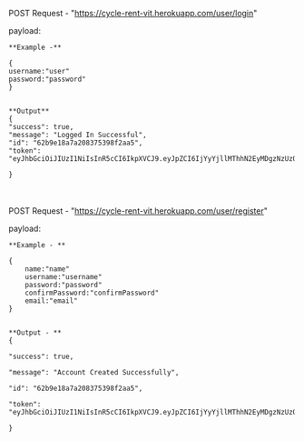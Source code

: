 
POST Request - "https://cycle-rent-vit.herokuapp.com/user/login"

payload:

	**Example -** 

	{
	username:"user"
	password:"password"
	}
	
	
	**Output**
	{
	"success": true,
	"message": "Logged In Successful",
	"id": "62b9e18a7a208375398f2aa5",
	"token": "eyJhbGciOiJIUzI1NiIsInR5cCI6IkpXVCJ9.eyJpZCI6IjYyYjllMThhN2EyMDgzNzUzOThmMmFhNSIsInJvbGUiOiJ1c2VyIiwidXNlcm5hbWUiOiJhYmNkdXNlciIsImlhdCI6MTY1NjM0OTk3OSwiZXhwIjoxNjU2MzUzNTc5fQ.oKtHRYpQhRdQ"

	}
 
<br/><br/>
POST Request - "https://cycle-rent-vit.herokuapp.com/user/register"

payload:
	
	**Example - **
	
	{
		name:"name"
		username:"username"
		password:"password"
		confirmPassword:"confirmPassword"
		email:"email"
	}


	**Output - **
	{

	"success": true,

	"message": "Account Created Successfully",

	"id": "62b9e18a7a208375398f2aa5",

	"token": "eyJhbGciOiJIUzI1NiIsInR5cCI6IkpXVCJ9.eyJpZCI6IjYyYjllMThhN2EyMDgzNzUzOThmMmFhNSIsInJvbGUiOiJ1c2VyIiwidXNlcm5hbWUiOiJhYmNkdXNlciIsImlhdCI6MTY1NjM0OTA2NiwiZXhwIjoxNjU2MzUyNjY2fQ.gRL04UciGs6BWu"

	}	
